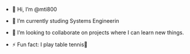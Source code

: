 - 👋 Hi, I’m @mti800
- 🌱 I’m currently studing Systems Engineerin
- 💞️ I’m looking to collaborate on projects where I can learn new things.

- ⚡ Fun fact: I play table tennis🏓

<!---
mti800/mti800 is a ✨ special ✨ repository because its `README.md` (this file) appears on your GitHub profile.
You can click the Preview link to take a look at your changes.
--->

